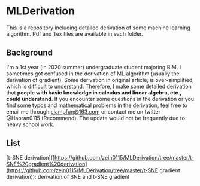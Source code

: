 # MLDerivation

This is a repository including detailed derivation of some machine learning algorithm. Pdf and Tex files are available in each folder. 

## Background

I'm a 1st year (in 2020 summer) undergraduate student majoring BIM. I sometimes got confused in the derivation of ML algorithm (usually the derivation of gradient). Some derivation in original article, is over-simplified, which is difficult to understand. Therefore, I make some detailed derivation that **people with basic knowledge in calculus and linear algebra, etc., could understand**. If you encounter some questions in the derivation or you find some typos and mathematical problems in the derivation, feel free to email me through clampfun@163.com or contact me on twitter @Haoran0115 (Recommend). The update would not be frequently due to heavy school work. 

## List

[t-SNE derivation]([https://github.com/zein0115/MLDerivation/tree/master/t-SNE%20gradient%20derivation](https://github.com/zein0115/MLDerivation/tree/master/t-SNE gradient derivation)): derivation of SNE and t-SNE gradient